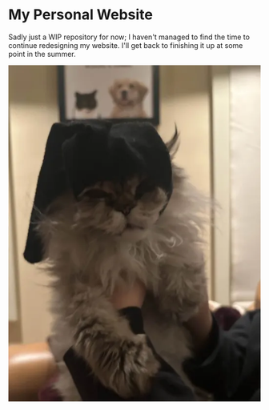 # My Personal Website

Sadly just a WIP repository for now; I haven't managed to find the time to continue redesigning my website. I'll get back to finishing it up at some point in the summer.

![The Creature](static/images/the-creature.jpg)
